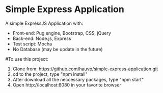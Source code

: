 # Simple Express Application
A simple ExpressJS Application with:
- Front-end: Pug engine, Bootstrap, CSS, jQuery
- Back-end: Node.js, Express
- Test script: Mocha
- No Database (may be update in the future)

#To use this project:

1. Clone from: https://github.com/hauvp/simple-express-application.git
2. cd to the project, type "npm install"
3. After download all the neccessary packages, type "npm start"
4. Open http://localhost:8080 in your favorite browser

